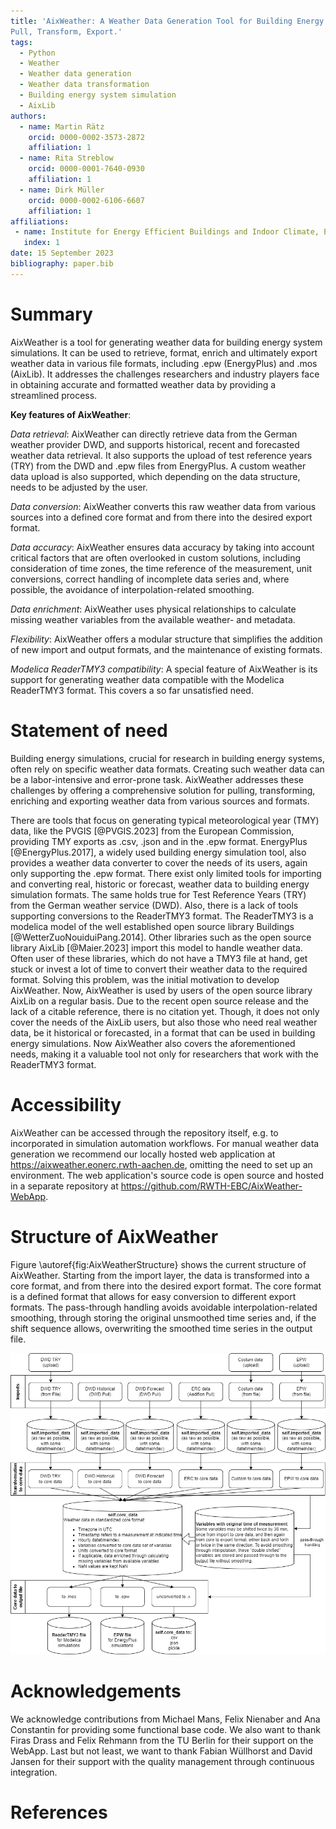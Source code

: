 ```yaml
---
title: 'AixWeather: A Weather Data Generation Tool for Building Energy System Simulations. 
Pull, Transform, Export.'
tags:
  - Python
  - Weather
  - Weather data generation
  - Weather data transformation
  - Building energy system simulation
  - AixLib
authors:
  - name: Martin Rätz
    orcid: 0000-0002-3573-2872
    affiliation: 1
  - name: Rita Streblow
    orcid: 0000-0001-7640-0930
    affiliation: 1
  - name: Dirk Müller
    orcid: 0000-0002-6106-6607
    affiliation: 1
affiliations:
 - name: Institute for Energy Efficient Buildings and Indoor Climate, E.ON Energy Research Center, RWTH Aachen University, Germany
   index: 1
date: 15 September 2023
bibliography: paper.bib
---
```


# Summary

AixWeather is a tool for generating weather data for building energy system simulations. 
It can be used to retrieve, format, enrich and ultimately export weather data in various file formats, 
including .epw (EnergyPlus) and .mos (AixLib).
It addresses the challenges researchers and industry players face in obtaining accurate and 
formatted weather data by providing a streamlined process.

**Key features of AixWeather**:

*Data retrieval*: AixWeather can directly retrieve data from the German weather provider DWD, and 
supports historical, recent and forecasted weather data retrieval. It also supports the upload 
of test reference years (TRY) from the DWD and .epw files from EnergyPlus. A custom weather data 
upload is also supported, which depending on the data structure, needs to be adjusted by the user.

*Data conversion*: AixWeather converts this raw weather data from various sources into a 
defined core format and from there into the desired export format.

*Data accuracy*: AixWeather ensures data accuracy by taking into account critical factors that are 
often overlooked in custom solutions, including consideration of time zones, 
the time reference of the measurement, unit conversions, correct handling of incomplete data series 
and, where possible, the avoidance of interpolation-related smoothing.

*Data enrichment*: AixWeather uses physical relationships to calculate missing weather variables
from the available weather- and metadata.

*Flexibility*: AixWeather offers a modular structure that simplifies the addition of new import and
output formats, and the maintenance of existing formats.

*Modelica ReaderTMY3 compatibility*: A special feature of AixWeather is its support for generating 
weather data compatible with the Modelica ReaderTMY3 format. This covers a so far unsatisfied need.

[//]: # (AixWeather empowers researchers and professionals working in building energy systems by streamlining )

[//]: # (the weather data generation process. It ensures the availability of high-quality weather data, )

[//]: # (enabling researchers to focus on their essential work in the field of building energy systems.)

# Statement of need

Building energy simulations, crucial for research in building energy systems, 
often rely on specific weather data formats. Creating such weather data can be a 
labor-intensive and error-prone task. AixWeather addresses these challenges by offering 
a comprehensive solution for pulling, transforming, enriching and exporting weather data from 
various sources and formats.

There are tools that focus on generating typical meteorological year (TMY) data, like the PVGIS [@PVGIS.2023]
from the European Commission, providing TMY exports as .csv, .json and in the .epw format.
EnergyPlus [@EnergyPlus.2017], a widely used building energy simulation tool, also provides a 
weather data converter to cover the needs of its users, again only supporting the .epw format.
There exist only limited tools for importing and converting real, historic or forecast, weather 
data to building energy simulation formats.
The same holds true for Test Reference Years (TRY) from the German weather service (DWD). 
Also, there is a lack of tools supporting conversions to the ReaderTMY3 format.
The ReaderTMY3 is a modelica model of the well established open source library Buildings
[@WetterZuoNouiduiPang.2014].
Other libraries such as the open source library AixLib [@Maier.2023] import this model
to handle weather data.
Often user of these libraries, which do not have a TMY3 file at hand, get stuck or invest a lot of 
time to convert their weather data to the required format.
Solving this problem, was the initial motivation to develop AixWeather.
Now, AixWeather is used by users of the open source library AixLib on a regular basis. Due to the 
recent open source release and the lack of a citable reference, there is no citation yet.
Though, it does not only cover the needs of the AixLib users, but also those who need real 
weather data, be it historical or forecasted, in a format that can be used in building energy 
simulations. 
Now AixWeather also covers the aforementioned needs, making 
it a valuable tool not only for researchers that work with the ReaderTMY3 format.


# Accessibility

AixWeather can be accessed through the repository itself, e.g. to incorporated in simulation 
automation workflows.
For manual weather data generation we recommend our locally hosted web application at 
https://aixweather.eonerc.rwth-aachen.de, omitting the need to set up an environment.
The web application's source code is open source and hosted in a separate repository at 
https://github.com/RWTH-EBC/AixWeather-WebApp.

# Structure of AixWeather

Figure \autoref{fig:AixWeatherStructure} shows the current structure of AixWeather. 
Starting from the import layer, the data is transformed into a core format, and from there into the
desired export format. The core format is a defined format that allows for easy conversion to
different export formats. The pass-through handling avoids avoidable interpolation-related 
smoothing, through storing the original unsmoothed time series and, if the shift sequence 
allows, overwriting the smoothed time series in the output file.

![Structure of AixWeather.\label{fig:AixWeatherStructure}](Overview_WeatherTool.png)

# Acknowledgements

We acknowledge contributions from Michael Mans, Felix Nienaber and Ana Constantin for providing 
some functional base code.
We also want to thank Firas Drass and Felix Rehmann from the TU Berlin for their support on the 
WebApp.
Last but not least, we want to thank Fabian Wüllhorst and David Jansen for their support with the 
quality management through continuous integration.

# References